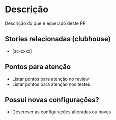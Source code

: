 # Descrição
Descrição do que é esperado deste PR


## Stories relacionadas (clubhouse)
- [sc-xxxx]


## Pontos para atenção
- Listar pontos para atenção no review
- Listar pontos para atenção nos testes


## Possui novas configurações?
- Descrever as configurações alteradas ou novas
